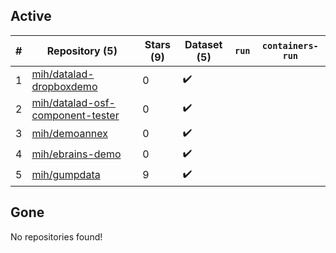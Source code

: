 ## Active
| # | Repository (5) | Stars (9) | Dataset (5) | `run` | `containers-run` |
| --- | --- | --- | --- | --- | --- |
| 1 | [mih/datalad-dropboxdemo](https://github.com/mih/datalad-dropboxdemo) | 0 | :heavy_check_mark: |  |  |
| 2 | [mih/datalad-osf-component-tester](https://github.com/mih/datalad-osf-component-tester) | 0 | :heavy_check_mark: |  |  |
| 3 | [mih/demoannex](https://github.com/mih/demoannex) | 0 | :heavy_check_mark: |  |  |
| 4 | [mih/ebrains-demo](https://github.com/mih/ebrains-demo) | 0 | :heavy_check_mark: |  |  |
| 5 | [mih/gumpdata](https://github.com/mih/gumpdata) | 9 | :heavy_check_mark: |  |  |

## Gone
No repositories found!
